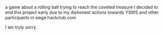a game about a rolling ball trying to reach the coveted treasure
I decided to end this project early due to my dishonest actions towards YSWS
and other participants in siege.hackclub.com

I am truly sorry.
